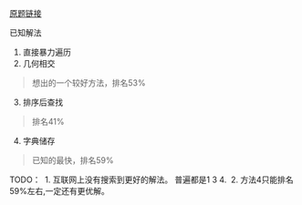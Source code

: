 [原题链接](https://leetcode.com/problems/two-sum/description)

已知解法
1. 直接暴力遍历
2. 几何相交
  >   想出的一个较好方法，排名53%
3. 排序后查找
  >   排名41%
4. 字典储存 
  >   已知的最快，排名59%


TODO：
  1. 互联网上没有搜索到更好的解法。 普遍都是1 3 4.
  2. 方法4只能排名59%左右,一定还有更优解。
